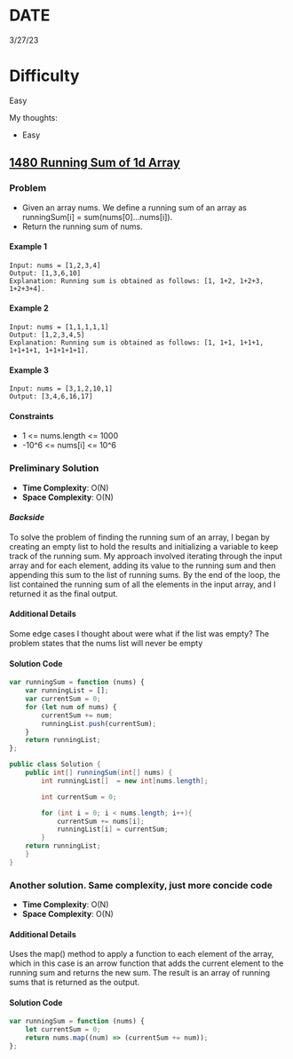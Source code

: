 # DATE

3/27/23

# Difficulty

Easy

My thoughts:

-   Easy

## [1480 Running Sum of 1d Array](https://leetcode.com/problems/running-sum-of-1d-array/?envType=study-plan&id=level-1)

### Problem

-   Given an array nums. We define a running sum of an
    array as runningSum[i] = sum(nums[0]…nums[i]).
-   Return the running sum of nums.

#### Example 1

```
Input: nums = [1,2,3,4]
Output: [1,3,6,10]
Explanation: Running sum is obtained as follows: [1, 1+2, 1+2+3, 1+2+3+4].
```

#### Example 2

```
Input: nums = [1,1,1,1,1]
Output: [1,2,3,4,5]
Explanation: Running sum is obtained as follows: [1, 1+1, 1+1+1, 1+1+1+1, 1+1+1+1+1].
```

#### Example 3

```
Input: nums = [3,1,2,10,1]
Output: [3,4,6,16,17]
```

#### Constraints

-   1 <= nums.length <= 1000
-   -10^6 <= nums[i] <= 10^6

### Preliminary Solution

-   **Time Complexity**: O(N)
-   **Space Complexity**: O(N)

#### _Backside_

To solve the problem of finding the running sum of an array, I began by creating an empty list to hold the results and initializing a variable to keep track of the running sum. My approach involved iterating through the input array and for each element, adding its value to the running sum and then appending this sum to the list of running sums. By the end of the loop, the list contained the running sum of all the elements in the input array, and I returned it as the final output.

#### Additional Details

Some edge cases I thought about were what if the list was empty?
The problem states that the nums list will never be empty

#### Solution Code

```js
var runningSum = function (nums) {
    var runningList = [];
    var currentSum = 0;
    for (let num of nums) {
        currentSum += num;
        runningList.push(currentSum);
    }
    return runningList;
};
```

```java
public class Solution {
    public int[] runningSum(int[] nums) {
        int runningList[]  = new int[nums.length];

        int currentSum = 0;

        for (int i = 0; i < nums.length; i++){
            currentSum += nums[i];
            runningList[i] = currentSum;
        }
    return runningList;
    }
}
```

### Another solution. Same complexity, just more concide code

-   **Time Complexity**: O(N)
-   **Space Complexity**: O(N)

#### Additional Details

Uses the map() method to apply a function to each element of the array, which in this case is an arrow function that adds the current element to the running sum and returns the new sum. The result is an array of running sums that is returned as the output.

#### Solution Code

```js
var runningSum = function (nums) {
    let currentSum = 0;
    return nums.map((num) => (currentSum += num));
};
```
